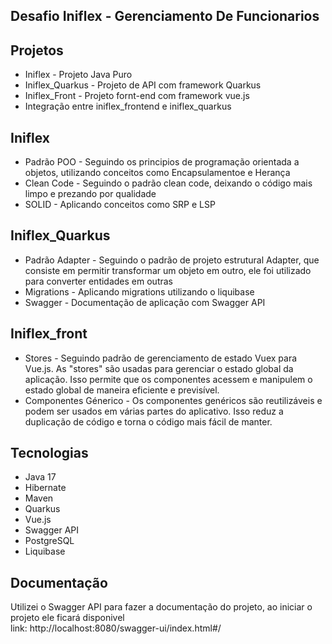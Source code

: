 ## Desafio Iniflex - Gerenciamento De Funcionarios </h2>

## Projetos
  - Iniflex - Projeto Java Puro
  - Iniflex_Quarkus - Projeto de API com framework Quarkus
  - Iniflex_Front - Projeto fornt-end com framework vue.js
  - Integração entre iniflex_frontend e iniflex_quarkus
## Iniflex
  - Padrão POO - Seguindo os principios de programação orientada a objetos, utilizando conceitos como Encapsulamentoe e Herança
  - Clean Code - Seguindo o padrão clean code, deixando o código mais limpo e prezando por qualidade
  - SOLID - Aplicando conceitos como SRP e LSP
## Iniflex_Quarkus
  - Padrão Adapter - Seguindo o padrão de projeto estrutural Adapter, que consiste em permitir transformar um objeto em outro, ele foi utilizado para converter entidades em outras
  - Migrations - Aplicando migrations utilizando o liquibase
  - Swagger - Documentação de aplicação com Swagger API
## Iniflex_front  
  - Stores - Seguindo padrão de gerenciamento de estado Vuex para Vue.js. As "stores" são usadas para gerenciar o estado global da aplicação. Isso permite que os componentes acessem e manipulem o estado global de maneira eficiente e previsível.
  - Componentes Génerico - Os componentes genéricos são reutilizáveis e podem ser usados em várias partes do aplicativo. Isso reduz a duplicação de código e torna o código mais fácil de manter.

## Tecnologias
  - Java 17
  - Hibernate  
  - Maven  
  - Quarkus
  - Vue.js 
  - Swagger API
  - PostgreSQL
  - Liquibase

## Documentação 
  Utilizei o Swagger API para fazer a documentação do projeto, ao iniciar o projeto ele ficará disponivel   
  link: http://localhost:8080/swagger-ui/index.html#/
